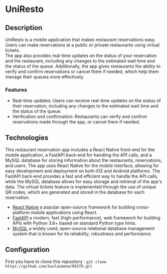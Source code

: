# UniResto
## Description
UniResto is a mobile application that makes restaurant reservations easy. Users can make reservations at a public or private restaurants using virtual tickets.<br /> 
The app also provides real-time updates on the status of your reservation and the restaurant, including any changes to the estimated wait time and the status of the queue. Additionally, 
the app gives restaurants the ability to verify and confirm reservations or cancel them if needed, which help them manage their queues more effectively.
### Features 
- Real-time updates: Users can receive real-time updates on the status of their reservation, including any changes to the estimated wait time and the status of the queue.
- Verification and confirmation: Restaurants can verify and confirm reservations made through the app, or cancel them if needed.

## Technologies
This restaurant reservation app includes a React Native front-end for the mobile application, a FastAPI back-end for handling the API calls, and a MySQL database for storing information about the restaurants, reservations, and users. The app uses React Native for the mobile interface, allowing for easy development and deployment on both iOS and Android platforms. The FastAPI back-end provides a fast and efficient way to handle the API calls, while the MySQL database allows for easy storage and retrieval of the app's data. The virtual tickets 
feature is implemented through the use of unique QR codes, which are generated and stored in the database for each reservation.
- [React Native](https://reactnative.dev) a popular open-source framework for building cross-platform mobile applications using React.
- [FastAPI](https://fastapi.tiangolo.com) a modern, fast (high-performance), web framework for building APIs with Python 3.6+ based on standard Python type hints.
- [MySQL](https://www.mysql.com) a widely used, open-source relational database management system that is known for its reliability, robustness and performance.

## Configuration 
First you have to clone this repository : 
`git clone https://github.com/Soulaimene/RESTO.git ` <br />

